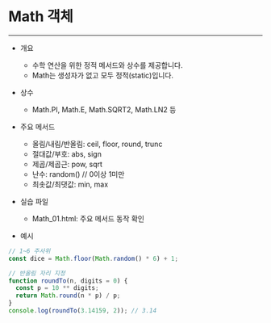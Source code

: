 # Math 객체

---

- 개요
  - 수학 연산을 위한 정적 메서드와 상수를 제공합니다.
  - Math는 생성자가 없고 모두 정적(static)입니다.

- 상수
  - Math.PI, Math.E, Math.SQRT2, Math.LN2 등

- 주요 메서드
  - 올림/내림/반올림: ceil, floor, round, trunc
  - 절대값/부호: abs, sign
  - 제곱/제곱근: pow, sqrt
  - 난수: random() // 0이상 1미만
  - 최솟값/최댓값: min, max

- 실습 파일
  - Math_01.html: 주요 메서드 동작 확인

- 예시
```javascript
// 1~6 주사위
const dice = Math.floor(Math.random() * 6) + 1;

// 반올림 자리 지정
function roundTo(n, digits = 0) {
  const p = 10 ** digits;
  return Math.round(n * p) / p;
}
console.log(roundTo(3.14159, 2)); // 3.14
```
